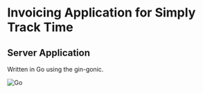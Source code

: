 # Invoicing Application for Simply Track Time

## Server Application

Written in Go using the gin-gonic.

![Go](https://github.com/simplytracktime/invoice/workflows/Go/badge.svg)
